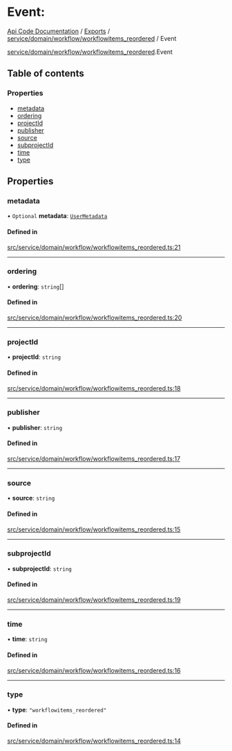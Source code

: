 # Event: 
 
[Api Code Documentation](../README.md) / [Exports](../modules.md) / [service/domain/workflow/workflowitems\_reordered](../modules/service_domain_workflow_workflowitems_reordered.md) / Event

[service/domain/workflow/workflowitems\_reordered](../modules/service_domain_workflow_workflowitems_reordered.md).Event

## Table of contents

### Properties

- [metadata](service_domain_workflow_workflowitems_reordered.Event.md#metadata)
- [ordering](service_domain_workflow_workflowitems_reordered.Event.md#ordering)
- [projectId](service_domain_workflow_workflowitems_reordered.Event.md#projectid)
- [publisher](service_domain_workflow_workflowitems_reordered.Event.md#publisher)
- [source](service_domain_workflow_workflowitems_reordered.Event.md#source)
- [subprojectId](service_domain_workflow_workflowitems_reordered.Event.md#subprojectid)
- [time](service_domain_workflow_workflowitems_reordered.Event.md#time)
- [type](service_domain_workflow_workflowitems_reordered.Event.md#type)

## Properties

### metadata

• `Optional` **metadata**: [`UserMetadata`](../modules/service_domain_metadata.md#usermetadata)

#### Defined in

[src/service/domain/workflow/workflowitems_reordered.ts:21](https://github.com/openkfw/TruBudget/blob/422cbec/api/src/service/domain/workflow/workflowitems_reordered.ts#L21)

___

### ordering

• **ordering**: `string`[]

#### Defined in

[src/service/domain/workflow/workflowitems_reordered.ts:20](https://github.com/openkfw/TruBudget/blob/422cbec/api/src/service/domain/workflow/workflowitems_reordered.ts#L20)

___

### projectId

• **projectId**: `string`

#### Defined in

[src/service/domain/workflow/workflowitems_reordered.ts:18](https://github.com/openkfw/TruBudget/blob/422cbec/api/src/service/domain/workflow/workflowitems_reordered.ts#L18)

___

### publisher

• **publisher**: `string`

#### Defined in

[src/service/domain/workflow/workflowitems_reordered.ts:17](https://github.com/openkfw/TruBudget/blob/422cbec/api/src/service/domain/workflow/workflowitems_reordered.ts#L17)

___

### source

• **source**: `string`

#### Defined in

[src/service/domain/workflow/workflowitems_reordered.ts:15](https://github.com/openkfw/TruBudget/blob/422cbec/api/src/service/domain/workflow/workflowitems_reordered.ts#L15)

___

### subprojectId

• **subprojectId**: `string`

#### Defined in

[src/service/domain/workflow/workflowitems_reordered.ts:19](https://github.com/openkfw/TruBudget/blob/422cbec/api/src/service/domain/workflow/workflowitems_reordered.ts#L19)

___

### time

• **time**: `string`

#### Defined in

[src/service/domain/workflow/workflowitems_reordered.ts:16](https://github.com/openkfw/TruBudget/blob/422cbec/api/src/service/domain/workflow/workflowitems_reordered.ts#L16)

___

### type

• **type**: ``"workflowitems_reordered"``

#### Defined in

[src/service/domain/workflow/workflowitems_reordered.ts:14](https://github.com/openkfw/TruBudget/blob/422cbec/api/src/service/domain/workflow/workflowitems_reordered.ts#L14)
